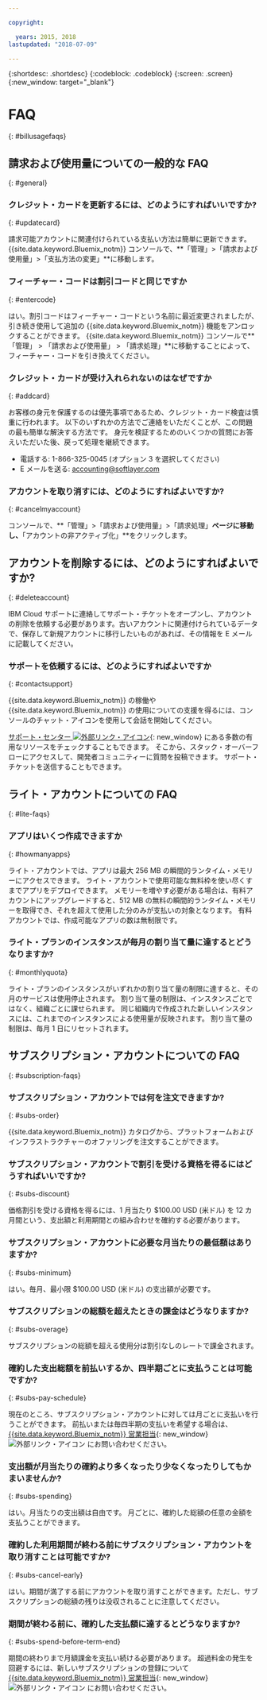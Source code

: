 ```yaml
---

copyright:

  years: 2015, 2018
lastupdated: "2018-07-09"

---
```


{:shortdesc: .shortdesc}
{:codeblock: .codeblock}
{:screen: .screen}
{:new_window: target="_blank"}

# FAQ
{: #billusagefaqs} 

## 請求および使用量についての一般的な FAQ
{: #general}

### クレジット・カードを更新するには、どのようにすればいいですか?
{: #updatecard}

請求可能アカウントに関連付けられている支払い方法は簡単に更新できます。 {{site.data.keyword.Bluemix_notm}} コンソールで、**「管理」>「請求および使用量」>「支払方法の変更」**に移動します。 

### フィーチャー・コードは割引コードと同じですか 
{: #entercode}

はい。割引コードはフィーチャー・コードという名前に最近変更されましたが、引き続き使用して追加の {{site.data.keyword.Bluemix_notm}} 機能をアンロックすることができます。 {{site.data.keyword.Bluemix_notm}} コンソールで**「管理」 > 「請求および使用量」 > 「請求処理」**に移動することによって、フィーチャー・コードを引き換えてください。 

### クレジット・カードが受け入れられないのはなぜですか
{: #addcard}

お客様の身元を保護するのは優先事項であるため、クレジット・カード検査は慎重に行われます。 以下のいずれかの方法でご連絡をいただくことが、この問題の最も簡単な解決する方法です。 身元を検証するためのいくつかの質問にお答えいただいた後、戻って処理を継続できます。 

   * 電話する: 1-866-325-0045 (オプション 3 を選択してください)
   * E メールを送る: accounting@softlayer.com

### アカウントを取り消すには、どのようにすればよいですか?
{: #cancelmyaccount}

コンソールで、**「管理」>「請求および使用量」>「請求処理」**ページに移動し、**「アカウントの非アクティブ化」**をクリックします。

## アカウントを削除するには、どのようにすればよいですか?
{: #deleteaccount}

IBM Cloud サポートに連絡してサポート・チケットをオープンし、アカウントの削除を依頼する必要があります。古いアカウントに関連付けられているデータで、保存して新規アカウントに移行したいものがあれば、その情報を E メールに記載してください。

### サポートを依頼するには、どのようにすればよいですか
{: #contactsupport}

{{site.data.keyword.Bluemix_notm}} の稼働や {{site.data.keyword.Bluemix_notm}} の使用についての支援を得るには、コンソールのチャット・アイコンを使用して会話を開始してください。 

[サポート・センター ![外部リンク・アイコン](../icons/launch-glyph.svg)](https://console.bluemix.net/unifiedsupport/supportcenter){: new_window} にある多数の有用なリソースをチェックすることもできます。 そこから、スタック・オーバーフローにアクセスして、開発者コミュニティーに質問を投稿できます。 サポート・チケットを送信することもできます。  

## ライト・アカウントについての FAQ
{: #lite-faqs}

### アプリはいくつ作成できますか
{: #howmanyapps}

ライト・アカウントでは、アプリは最大 256 MB の瞬間的ランタイム・メモリーにアクセスできます。 ライト・アカウントで使用可能な無料枠を使い尽くすまでアプリをデプロイできます。 メモリーを増やす必要がある場合は、有料アカウントにアップグレードすると、512 MB の無料の瞬間的ランタイム・メモリーを取得でき、それを超えて使用した分のみが支払いの対象となります。 有料アカウントでは、作成可能なアプリの数は無制限です。

### ライト・プランのインスタンスが毎月の割り当て量に達するとどうなりますか?
{: #monthlyquota}

ライト・プランのインスタンスがいずれかの割り当て量の制限に達すると、その月のサービスは使用停止されます。 割り当て量の制限は、インスタンスごとではなく、組織ごとに課せられます。 同じ組織内で作成された新しいインスタンスには、これまでのインスタンスによる使用量が反映されます。 割り当て量の制限は、毎月 1 日にリセットされます。

## サブスクリプション・アカウントについての FAQ
{: #subscription-faqs}

### サブスクリプション・アカウントでは何を注文できますか? 
{: #subs-order}

{{site.data.keyword.Bluemix_notm}} カタログから、プラットフォームおよびインフラストラクチャーのオファリングを注文することができます。

### サブスクリプション・アカウントで割引を受ける資格を得るにはどうすればいいですか? 
{: #subs-discount}

価格割引を受ける資格を得るには、1 月当たり $100.00 USD (米ドル) を 12 カ月間という、支出額と利用期間との組み合わせを確約する必要があります。 

### サブスクリプション・アカウントに必要な月当たりの最低額はありますか? 
{: #subs-minimum}

はい。毎月、最小限 $100.00 USD (米ドル) の支出額が必要です。

### サブスクリプションの総額を超えたときの課金はどうなりますか?
{: #subs-overage}

サブスクリプションの総額を超える使用分は割引なしのレートで課金されます。

### 確約した支出総額を前払いするか、四半期ごとに支払うことは可能ですか?
{: #subs-pay-schedule}

現在のところ、サブスクリプション・アカウントに対しては月ごとに支払いを行うことができます。 前払いまたは毎四半期の支払いを希望する場合は、[{{site.data.keyword.Bluemix_notm}} 営業担当](https://www.ibm.com/cloud-computing/bluemix/contact-us){: new_window} ![外部リンク・アイコン](../icons/launch-glyph.svg) にお問い合わせください。

### 支出額が月当たりの確約より多くなったり少なくなったりしてもかまいませんか?  
{: #subs-spending}

はい。月当たりの支出額は自由です。 月ごとに、確約した総額の任意の金額を支払うことができます。 

### 確約した利用期間が終わる前にサブスクリプション・アカウントを取り消すことは可能ですか?  
{: #subs-cancel-early}

はい。期間が満了する前にアカウントを取り消すことができます。ただし、サブスクリプションの総額の残りは没収されることに注意してください。 

### 期間が終わる前に、確約した支払額に達するとどうなりますか?  
{: #subs-spend-before-term-end}

期間の終わりまで月額課金を支払い続ける必要があります。 超過料金の発生を回避するには、新しいサブスクリプションの登録について [{{site.data.keyword.Bluemix_notm}} 営業担当](https://www.ibm.com/cloud-computing/bluemix/contact-us){: new_window} ![外部リンク・アイコン](../icons/launch-glyph.svg) にお問い合わせください。 















